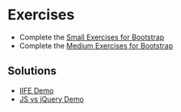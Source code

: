 # Exercises

* Complete the [Small Exercises for Bootstrap](https://learn.digitalcrafts.com/immersive/lessons/front-end-foundations/bootstrap/#small)
* Complete the [Medium Exercises for Bootstrap](https://learn.digitalcrafts.com/immersive/lessons/front-end-foundations/bootstrap/#medium)

## Solutions

* [IIFE Demo](https://github.com/seanrreid/iife_demo)
* [JS vs jQuery Demo](https://github.com/seanrreid/jquery_vs_js)